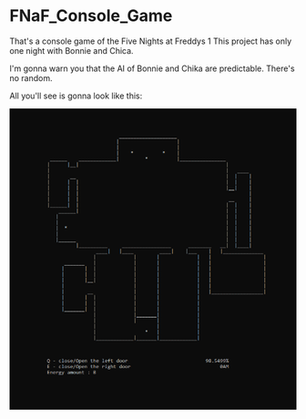 # FNaF_Console_Game

That's a console game of the Five Nights at Freddys 1
This project has only one night with Bonnie and Chica.

I'm gonna warn you that the AI of Bonnie and Chika are predictable.
There's no random.

<!--You just need to install four files or copy them and open them in your C++ IDE-->

All you'll see is gonna look like this:

<p align="center"><img src="screenshot_1.png"></p>
